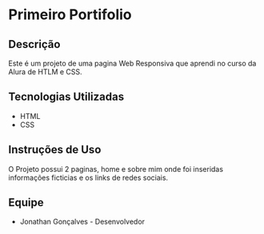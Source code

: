 # Primeiro Portifolio

## Descrição

Este é um projeto de uma pagina Web Responsiva que aprendi no curso da Alura de HTLM e CSS.

## Tecnologias Utilizadas

*   HTML
*   CSS

## Instruções de Uso

O Projeto possui 2 paginas, home e sobre mim onde foi inseridas informações ficticias e os links de redes sociais.

## Equipe

*   Jonathan Gonçalves - Desenvolvedor
